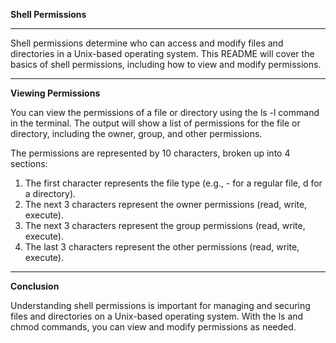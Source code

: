 **Shell Permissions**

***
Shell permissions determine who can access and modify files and directories in a Unix-based operating system. 
This README will cover the basics of shell permissions, including how to view and modify permissions.

***
**Viewing Permissions**

You can view the permissions of a file or directory using the ls -l command in the terminal. 
The output will show a list of permissions for the file or directory, including the owner, group, and other permissions.

The permissions are represented by 10 characters, broken up into 4 sections:

1. The first character represents the file type (e.g., - for a regular file, d for a directory).
2. The next 3 characters represent the owner permissions (read, write, execute).
3. The next 3 characters represent the group permissions (read, write, execute).
4. The last 3 characters represent the other permissions (read, write, execute).

***
**Conclusion**

Understanding shell permissions is important for managing and securing files and directories on a Unix-based operating system.
With the ls and chmod commands, you can view and modify permissions as needed.
